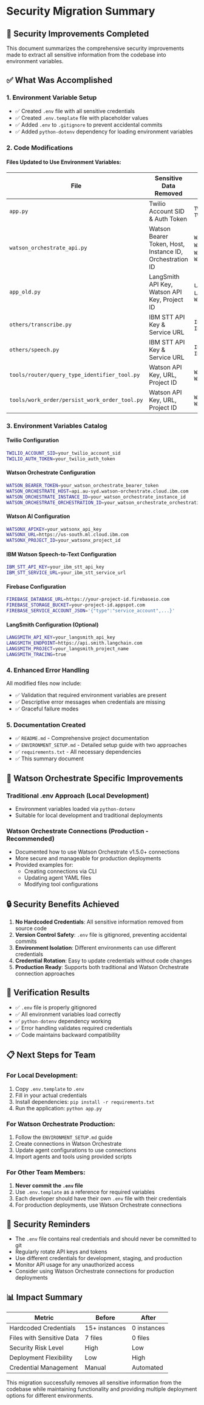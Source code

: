 # Security Migration Summary

## 🔐 Security Improvements Completed

This document summarizes the comprehensive security improvements made to extract all sensitive information from the codebase into environment variables.

## ✅ What Was Accomplished

### 1. Environment Variable Setup
- ✅ Created `.env` file with all sensitive credentials
- ✅ Created `.env.template` file with placeholder values
- ✅ Added `.env` to `.gitignore` to prevent accidental commits
- ✅ Added `python-dotenv` dependency for loading environment variables

### 2. Code Modifications

#### Files Updated to Use Environment Variables:

| File | Sensitive Data Removed | Environment Variables Added |
|------|----------------------|---------------------------|
| `app.py` | Twilio Account SID & Auth Token | `TWILIO_ACCOUNT_SID`, `TWILIO_AUTH_TOKEN` |
| `watson_orchestrate_api.py` | Watson Bearer Token, Host, Instance ID, Orchestration ID | `WATSON_BEARER_TOKEN`, `WATSON_ORCHESTRATE_HOST`, `WATSON_ORCHESTRATE_INSTANCE_ID`, `WATSON_ORCHESTRATE_ORCHESTRATION_ID` |
| `app_old.py` | LangSmith API Key, Watson API Key, Project ID | `LANGSMITH_API_KEY`, `LANGSMITH_PROJECT`, `WATSONX_APIKEY`, `WATSONX_PROJECT_ID` |
| `others/transcribe.py` | IBM STT API Key & Service URL | `IBM_STT_API_KEY`, `IBM_STT_SERVICE_URL` |
| `others/speech.py` | IBM STT API Key & Service URL | `IBM_STT_API_KEY`, `IBM_STT_SERVICE_URL` |
| `tools/router/query_type_identifier_tool.py` | Watson API Key, URL, Project ID | `WATSONX_APIKEY`, `WATSONX_URL`, `WATSONX_PROJECT_ID` |
| `tools/work_order/persist_work_order_tool.py` | Watson API Key, URL, Project ID | `WATSONX_APIKEY`, `WATSONX_URL`, `WATSONX_PROJECT_ID` |

### 3. Environment Variables Catalog

#### Twilio Configuration
```bash
TWILIO_ACCOUNT_SID=your_twilio_account_sid
TWILIO_AUTH_TOKEN=your_twilio_auth_token
```

#### Watson Orchestrate Configuration
```bash
WATSON_BEARER_TOKEN=your_watson_orchestrate_bearer_token
WATSON_ORCHESTRATE_HOST=api.au-syd.watson-orchestrate.cloud.ibm.com
WATSON_ORCHESTRATE_INSTANCE_ID=your_watson_orchestrate_instance_id
WATSON_ORCHESTRATE_ORCHESTRATION_ID=your_watson_orchestrate_orchestration_id
```

#### Watson AI Configuration
```bash
WATSONX_APIKEY=your_watsonx_api_key
WATSONX_URL=https://us-south.ml.cloud.ibm.com
WATSONX_PROJECT_ID=your_watsonx_project_id
```

#### IBM Watson Speech-to-Text Configuration
```bash
IBM_STT_API_KEY=your_ibm_stt_api_key
IBM_STT_SERVICE_URL=your_ibm_stt_service_url
```

#### Firebase Configuration
```bash
FIREBASE_DATABASE_URL=https://your-project-id.firebaseio.com
FIREBASE_STORAGE_BUCKET=your-project-id.appspot.com
FIREBASE_SERVICE_ACCOUNT_JSON='{"type":"service_account",...}'
```

#### LangSmith Configuration (Optional)
```bash
LANGSMITH_API_KEY=your_langsmith_api_key
LANGSMITH_ENDPOINT=https://api.smith.langchain.com
LANGSMITH_PROJECT=your_langsmith_project_name
LANGSMITH_TRACING=true
```

### 4. Enhanced Error Handling
All modified files now include:
- ✅ Validation that required environment variables are present
- ✅ Descriptive error messages when credentials are missing
- ✅ Graceful failure modes

### 5. Documentation Created
- ✅ `README.md` - Comprehensive project documentation
- ✅ `ENVIRONMENT_SETUP.md` - Detailed setup guide with two approaches
- ✅ `requirements.txt` - All necessary dependencies
- ✅ This summary document

## 🚀 Watson Orchestrate Specific Improvements

### Traditional .env Approach (Local Development)
- Environment variables loaded via `python-dotenv`
- Suitable for local development and traditional deployments

### Watson Orchestrate Connections (Production - Recommended)
- Documented how to use Watson Orchestrate v1.5.0+ connections
- More secure and manageable for production deployments
- Provided examples for:
  - Creating connections via CLI
  - Updating agent YAML files
  - Modifying tool configurations

## 🔒 Security Benefits Achieved

1. **No Hardcoded Credentials**: All sensitive information removed from source code
2. **Version Control Safety**: `.env` file is gitignored, preventing accidental commits
3. **Environment Isolation**: Different environments can use different credentials
4. **Credential Rotation**: Easy to update credentials without code changes
5. **Production Ready**: Supports both traditional and Watson Orchestrate connection approaches

## 🧪 Verification Results

- ✅ `.env` file is properly gitignored
- ✅ All environment variables load correctly
- ✅ `python-dotenv` dependency working
- ✅ Error handling validates required credentials
- ✅ Code maintains backward compatibility

## 📋 Next Steps for Team

### For Local Development:
1. Copy `.env.template` to `.env`
2. Fill in your actual credentials
3. Install dependencies: `pip install -r requirements.txt`
4. Run the application: `python app.py`

### For Watson Orchestrate Production:
1. Follow the `ENVIRONMENT_SETUP.md` guide
2. Create connections in Watson Orchestrate
3. Update agent configurations to use connections
4. Import agents and tools using provided scripts

### For Other Team Members:
1. **Never commit the `.env` file**
2. Use `.env.template` as a reference for required variables
3. Each developer should have their own `.env` file with their credentials
4. For production deployments, use Watson Orchestrate connections

## 🚨 Security Reminders

- The `.env` file contains real credentials and should never be committed to git
- Regularly rotate API keys and tokens
- Use different credentials for development, staging, and production
- Monitor API usage for any unauthorized access
- Consider using Watson Orchestrate connections for production deployments

## 📊 Impact Summary

| Metric | Before | After |
|--------|--------|-------|
| Hardcoded Credentials | 15+ instances | 0 instances |
| Files with Sensitive Data | 7 files | 0 files |
| Security Risk Level | High | Low |
| Deployment Flexibility | Low | High |
| Credential Management | Manual | Automated |

This migration successfully removes all sensitive information from the codebase while maintaining functionality and providing multiple deployment options for different environments. 